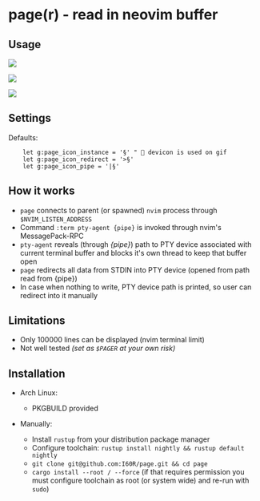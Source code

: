 # page(r) - read in neovim buffer


## Usage

![](https://i.imgur.com/hnndUHy.gif)

![](https://i.imgur.com/cktYQjY.gif)

![](https://i.imgur.com/iYDlYpj.gif)


## Settings

Defaults:

```viml
    let g:page_icon_instance = '§' "  devicon is used on gif
    let g:page_icon_redirect = '>§'
    let g:page_icon_pipe = '|§'
```


## How it works

* `page` connects to parent (or spawned) `nvim` process through `$NVIM_LISTEN_ADDRESS`
* Command `:term pty-agent {pipe}` is invoked through nvim's MessagePack-RPC
* `pty-agent` reveals (through *{pipe}*) path to PTY device associated with current terminal buffer and blocks it's own thread to keep that buffer open
* `page` redirects all data from STDIN into PTY device (opened from path read from {pipe})
* In case when nothing to write, PTY device path is printed, so user can redirect into it manually


## Limitations

* Only 100000 lines can be displayed (nvim terminal limit)
* Not well tested *(set as `$PAGER` at your own risk)*


## Installation

* Arch Linux:
  * PKGBUILD provided

* Manually:
  * Install `rustup` from your distribution package manager
  * Configure toolchain: `rustup install nightly && rustup default nightly`
  * `git clone git@github.com:I60R/page.git && cd page`
  * `cargo install --root / --force` (if that requires permission you must configure toolchain as root (or system wide) and re-run with `sudo`)
